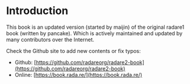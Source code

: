# Introduction

This book is an updated version (started by maijin) of the original
radare1 book (written by pancake). Which is actively maintained and
updated by many contributors over the Internet.

Check the Github site to add new contents or fix typos:

* Github: [https://github.com/radareorg/radare2-book](https://github.com/radareorg/radare2-book)
* Online: [https://book.rada.re/](https://book.rada.re/)
